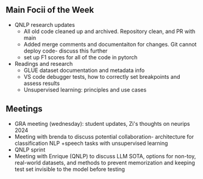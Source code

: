 ## Main Focii of the Week
- QNLP research updates
  - All old code cleaned up and archived. Repository clean, and PR with main
  - Added merge comments and documentaiton for changes. Git cannot deploy code- discuss this further
  - set up F1 scores for all of the code in pytorch
- Readings and research
  - GLUE dataset documentation and metadata info
  - VS code debugger tests, how to correctly set breakpoints and assess results
  - Unsupervised learning: principles and use cases

## Meetings
- GRA meeting (wednesday): student updates, Zi's thoughts on neurips 2024
- Meeting with brenda to discuss potential collaboration- architecture for classification NLP +speech tasks with unsupervised learning
- QNLP sprint
- Meeting with Enrique (QNLP) to discuss LLM SOTA, options for non-toy, real-world datasets, and methods to prevent memorization and keeping test set invisible to the model before testing
